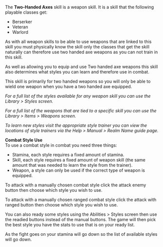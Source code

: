 ---
---
The **Two-Handed Axes** skill is a weapon skill. It is a skill that the following playable classes get:

*   Berserker
*   Veteran
*   Warlord

As with all weapon skills to be able to use weapons that are linked to this skill you must physically know the skill only the classes that get the skill naturally can therefore use two handed axe weapons as you can not train in this skill.

As well as allowing you to equip and use Two handed axe weapons this skill also determines what styles you can learn and therefore use in combat.

This skill is primarily for two handed weapons so you will only be able to wield one weapon when you have a two handed axe equipped.

_For a full list of the styles available for any weapon skill you can use the Library > Styles screen._

_For a full list of the weapons that are tied to a specific skill you can use the Library > Items > Weapons screen._

_To learn new styles visit the appropriate style trainer you can view the locations of style trainers via the Help > Manual > Realm Name guide page._

**Combat Style Use**  
To use a combat style in combat you need three things:

*   Stamina, each style requires a fixed amount of stamina.
*   Skill, each style requires a fixed amount of weapon skill (the same amount that was needed to learn the style from the trainer).
*   Weapon, a style can only be used if the correct type of weapon is equipped.

To attack with a manually chosen combat style click the attack enemy button then choose which style you wish to use.

To attack with a manually chosen ranged combat style click the attack with ranged button then choose which style you wish to use.

You can also ready some styles using the Abilities > Styles screen then use the readied buttons instead of the manual buttons. The game will then pick the best style you have the stats to use that is on your ready list.

As the fight goes on your stamina will go down so the list of available styles will go down.